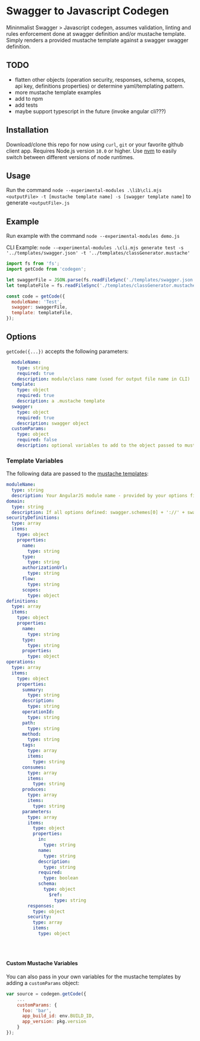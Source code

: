 # Swagger to Javascript Codegen
Mininmalist Swagger > Javascript codegen, assumes validation, linting and rules enforcement done at swagger definition and/or mustache template. Simply renders a provided mustache template against a swagger swagger definition.

## TODO
- flatten other objects (operation security, responses, schema, scopes, api key, definitions properties) or determine yaml/templating pattern.
- more mustache template examples
- add to npm
- add tests
- maybe support typescript in the future (invoke angular cli???)

## Installation
Download/clone this repo for now using `curl`, `git` or your favorite github client app. Requires Node.js version `10.0` or higher. Use [nvm](https://github.com/creationix/nvm) to easily switch between different versions of node runtimes.

## Usage

Run the command `node --experimental-modules .\lib\cli.mjs <outputFile> -t [mustache template name] -s [swagger template name]` to generate `<outputFile>.js`

## Example

Run example with the command `node --experimental-modules demo.js`

CLI Example: `node --experimental-modules .\cli.mjs generate test -s '../templates/swagger.json' -t '../templates/classGenerator.mustache'`

```javascript
import fs from 'fs';
import getCode from 'codegen';

let swaggerFile = JSON.parse(fs.readFileSync('./templates/swagger.json', 'utf-8'));
let templateFile = fs.readFileSync('./templates/classGenerator.mustache', 'utf-8');

const code = getCode({
  moduleName: 'Test',
  swagger: swaggerFile,
  template: templateFile,
});
```

## Options
`getCode({...})` accepts the following parameters:

```yaml
  moduleName:
    type: string
    required: true
    description: module/class name (used for output file name in CLI)
  template:
    type: object
    required: true
    description: a .mustache template
  swagger:
    type: object
    required: true
    description: swagger object
  customParams:
    type: object
    required: false
    description: optional variables to add to the object passed to mustache
```

### Template Variables
The following data are passed to the [mustache templates](https://github.com/janl/mustache.js):

```yaml
moduleName:
  type: string
  description: Your AngularJS module name - provided by your options field
domain:
  type: string
  description: If all options defined: swagger.schemes[0] + '://' + swagger.host + swagger.basePath
securityDefinitions:
  type: array
  items:
    type: object
    properties:
      name:
        type: string
      type:
        type: string
      authorizationUrl:
        type: string
      flow:
        type: string
      scopes:
        type: object
definitions:
  type: array
  items:
    type: object
    properties:
      name:
        type: string
      type:
        type: string
      properties:
        type: object
operations:
  type: array
  items:
    type: object
    properties:
      summary:
        type: string
      description:
        type: string
      operationId:
        type: string
      path:
        type: string
      method:
        type: string
      tags:
        type: array
        items:
          type: string
      consumes:
        type: array
        items:
          type: string
      produces:
        type: array
        items:
          type: string
      parameters:
        type: array
        items:
          type: object
          properties:
            in:
              type: string
            name:
              type: string
            description:
              type: string
            required:
              type: boolean
            schema:
              type: object
                $ref:
                  type: string
        responses:
          type: object
        security:
          type: array
          items:
            type: object

              
  
```

#### Custom Mustache Variables
You can also pass in your own variables for the mustache templates by adding a `customParams` object:

```javascript
var source = codegen.getCode({
    ...
    customParams: {
      foo: 'bar',
      app_build_id: env.BUILD_ID,
      app_version: pkg.version
    }
});
```

